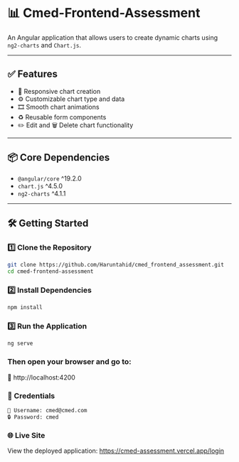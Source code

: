 # 📊 Cmed-Frontend-Assessment

An Angular application that allows users to create dynamic charts using `ng2-charts` and `Chart.js`.

---

## ✅ Features

- 📱 Responsive chart creation
- ⚙️ Customizable chart type and data
- 🎞 Smooth chart animations
- ♻️ Reusable form components
- ✏️ Edit and 🗑 Delete chart functionality

---

## 📦 Core Dependencies

- `@angular/core` ^19.2.0
- `chart.js` ^4.5.0
- `ng2-charts` ^4.1.1

---

## 🛠 Getting Started

### 1️⃣ Clone the Repository

```bash
git clone https://github.com/Haruntahid/cmed_frontend_assessment.git
cd cmed-frontend-assessment
```

### 2️⃣ Install Dependencies

```bash
npm install
```

### 3️⃣ Run the Application

```bash
ng serve
```

### Then open your browser and go to:

🔗 http://localhost:4200

### 🔐 Credentials

```bash
👤 Username: cmed@cmed.com
🔒 Password: cmed
```

### 🌐 Live Site

View the deployed application:
https://cmed-assessment.vercel.app/login
